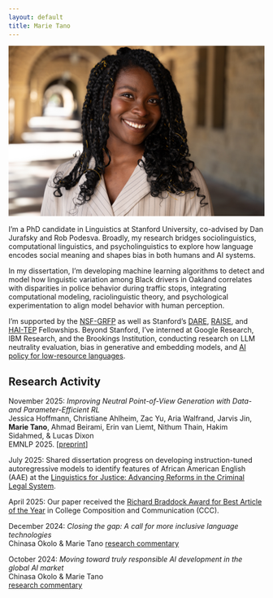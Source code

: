 ```yaml
---
layout: default
title: Marie Tano
---
```

<img class="profile-picture" src="imgs/me.jpg">

I’m a PhD candidate in Linguistics at Stanford University, co-advised by Dan Jurafsky and Rob Podesva. Broadly, my research bridges sociolinguistics, computational linguistics, and psycholinguistics to explore how language encodes social meaning and shapes bias in both humans and AI systems.

In my dissertation, I’m developing machine learning algorithms to detect and model how linguistic variation among Black drivers in Oakland correlates with disparities in police behavior during traffic stops, integrating computational modeling, raciolinguistic theory, and psychological experimentation to align model behavior with human perception.

I’m supported by the [NSF-GRFP](https://www.pomona.edu/news/2023/05/03-eleven-pomona-college-students-and-alumni-awarded-nsf-graduate-research-fellowships) as well as Stanford’s [DARE](https://vpge.stanford.edu/fellowships-funding/dare/fellows/2025), [RAISE](https://vpge.stanford.edu/fellowships-funding/raise/fellows/2023), and [HAI-TEP](https://hai.stanford.edu/policy/student-opportunities/tech-ethics-policy-fellowships) Fellowships. Beyond Stanford, I’ve interned at Google Research, IBM Research, and the Brookings Institution, conducting research on LLM neutrality evaluation, bias in generative and embedding models, and [AI policy for low-resource languages](https://www.brookings.edu/articles/closing-the-gap-a-call-for-more-inclusive-language-technologies/).

## Research Activity
November 2025: *Improving Neutral Point-of-View Generation with Data- and Parameter-Efficient RL*<br>
Jessica Hoffmann, Christiane Ahlheim, Zac Yu, Aria Walfrand, Jarvis Jin, **Marie Tano**, Ahmad Beirami, Erin van Liemt, Nithum Thain, Hakim Sidahmed, & Lucas Dixon<br>
EMNLP 2025. [[preprint](https://arxiv.org/abs/2503.03654)]

July 2025: Shared dissertation progress on developing instruction-tuned autoregressive models to identify features of African American English (AAE) at the [Linguistics for Justice: Advancing Reforms in the Criminal Legal System](https://sites.google.com/view/linguisticsforjustice).

April 2025: Our paper received the [Richard Braddock Award for Best Article of the Year](https://cccc.ncte.org/cccc/awards/braddock) in College Composition and Communication (CCC).

December 2024: *Closing the gap: A call for more inclusive language technologies*<br>
Chinasa Okolo & Marie Tano
[research commentary](https://www.brookings.edu/articles/closing-the-gap-a-call-for-more-inclusive-language-technologies/)

October 2024:  *Moving toward truly responsible AI development in the global AI market*<br>
Chinasa Okolo & Marie Tano<br>
[research commentary](https://www.brookings.edu/articles/moving-toward-truly-responsible-ai-development-in-the-global-ai-market/)
